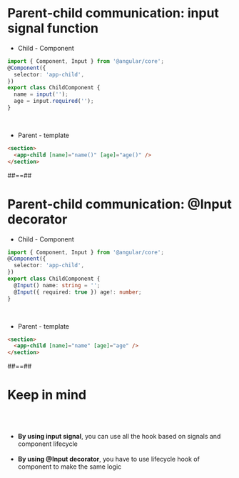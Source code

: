 <!-- .slide: class="with-code inconsolata" -->

# Parent-child communication: input signal function

- Child - Component <br/>

```typescript
import { Component, Input } from '@angular/core';
@Component({
  selector: 'app-child',
})
export class ChildComponent {
  name = input('');
  age = input.required('');
}
```

<!-- .element: class="big-code" -->
<br/>

- Parent - template <br/>

```html
<section>
  <app-child [name]="name()" [age]="age()" />
</section>
```

<!-- .element: class="big-code" -->

##==##

<!-- .slide: class="with-code inconsolata" -->

# Parent-child communication: @Input decorator

- Child - Component <br/>

```typescript
import { Component, Input } from '@angular/core';
@Component({
  selector: 'app-child',
})
export class ChildComponent {
  @Input() name: string = '';
  @Input({ required: true }) age!: number;
}
```

<!-- .element: class="big-code" -->
<br/>

- Parent - template <br/>

```html
<section>
  <app-child [name]="name" [age]="age" />
</section>
```

<!-- .element: class="big-code" -->

##==##

# Keep in mind

<br/><br/>

- **By using input signal**, you can use all the hook based on signals and component lifecycle <br/><br/>
- **By using @Input decorator**, you have to use lifecycle hook of component to make the same logic <br/><br/>
